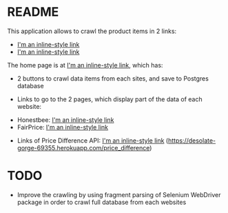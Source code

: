 # README

This application allows to crawl the product items in 2 links:
- [I'm an inline-style link](https://www.honestbee.sg/en/groceries/stores/fairprice)
- [I'm an inline-style link](https://www.fairprice.com.sg/)

The home page is at [I'm an inline-style link](https://desolate-gorge-69355.herokuapp.com), which has:

* 2 buttons to crawl data items from each sites, and save to Postgres database

* Links to go to the 2 pages, which display part of the data of each website:
- Honestbee: [I'm an inline-style link](https://desolate-gorge-69355.herokuapp.com/honestbee/list)
- FairPrice: [I'm an inline-style link](https://desolate-gorge-69355.herokuapp.com/fairprice/list)

* Links of Price Difference API: [I'm an inline-style link](https://desolate-gorge-69355.herokuapp.com/fairprice/list)
(https://desolate-gorge-69355.herokuapp.com/price_difference)

# TODO

* Improve the crawling by using fragment parsing of Selenium WebDriver package in order to crawl full database from each websites